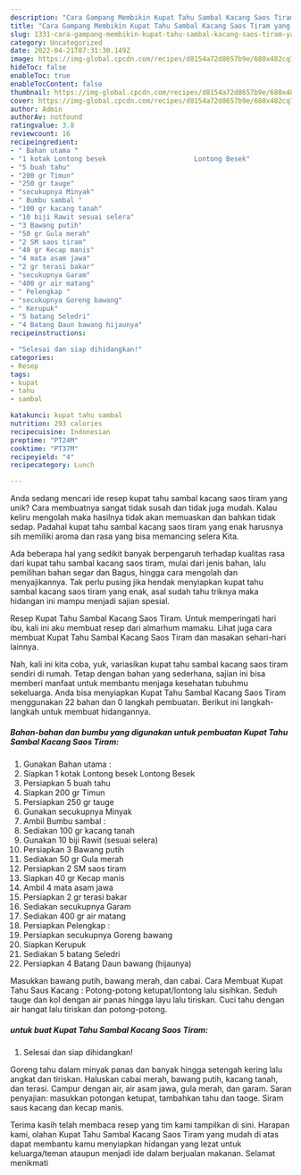 ```yaml
---
description: "Cara Gampang Membikin Kupat Tahu Sambal Kacang Saos Tiram yang Lezat"
title: "Cara Gampang Membikin Kupat Tahu Sambal Kacang Saos Tiram yang Lezat"
slug: 1331-cara-gampang-membikin-kupat-tahu-sambal-kacang-saos-tiram-yang-lezat
category: Uncategorized
date: 2022-04-21T07:31:30.149Z
image: https://img-global.cpcdn.com/recipes/d8154a72d8657b9e/680x482cq70/kupat-tahu-sambal-kacang-saos-tiram-foto-resep-utama.jpg
hideToc: false
enableToc: true
enableTocContent: false
thumbnail: https://img-global.cpcdn.com/recipes/d8154a72d8657b9e/680x482cq70/kupat-tahu-sambal-kacang-saos-tiram-foto-resep-utama.jpg
cover: https://img-global.cpcdn.com/recipes/d8154a72d8657b9e/680x482cq70/kupat-tahu-sambal-kacang-saos-tiram-foto-resep-utama.jpg
author: Admin
authorAv: notfound
ratingvalue: 3.8
reviewcount: 16
recipeingredient:
- " Bahan utama "
- "1 kotak Lontong besek                      Lontong Besek"
- "5 buah tahu"
- "200 gr Timun"
- "250 gr tauge"
- "secukupnya Minyak"
- " Bumbu sambal "
- "100 gr kacang tanah"
- "10 biji Rawit sesuai selera"
- "3 Bawang putih"
- "50 gr Gula merah"
- "2 SM saos tiram"
- "40 gr Kecap manis"
- "4 mata asam jawa"
- "2 gr terasi bakar"
- "secukupnya Garam"
- "400 gr air matang"
- " Pelengkap "
- "secukupnya Goreng bawang"
- " Kerupuk"
- "5 batang Seledri"
- "4 Batang Daun bawang hijaunya"
recipeinstructions:

- "Selesai dan siap dihidangkan!"
categories:
- Resep
tags:
- kupat
- tahu
- sambal

katakunci: kupat tahu sambal 
nutrition: 293 calories
recipecuisine: Indonesian
preptime: "PT24M"
cooktime: "PT37M"
recipeyield: "4"
recipecategory: Lunch

---
```





Anda sedang mencari ide resep kupat tahu sambal kacang saos tiram yang unik? Cara membuatnya sangat tidak susah dan tidak juga mudah. Kalau keliru mengolah maka hasilnya tidak akan memuaskan dan bahkan tidak sedap. Padahal kupat tahu sambal kacang saos tiram yang enak harusnya sih memiliki aroma dan rasa yang bisa memancing selera Kita.





Ada beberapa hal yang sedikit banyak berpengaruh terhadap kualitas rasa dari kupat tahu sambal kacang saos tiram, mulai dari jenis bahan, lalu pemilihan bahan segar dan Bagus, hingga cara mengolah dan menyajikannya. Tak perlu pusing jika hendak menyiapkan kupat tahu sambal kacang saos tiram yang enak,      asal sudah tahu triknya maka hidangan ini mampu menjadi sajian spesial.














Resep Kupat Tahu Sambal Kacang Saos Tiram. Untuk memperingati hari ibu, kali ini aku membuat resep dari almarhum mamaku. Lihat juga cara membuat Kupat Tahu Sambal Kacang Saos Tiram dan masakan sehari-hari lainnya.






Nah, kali ini kita coba, yuk, variasikan kupat tahu sambal kacang saos tiram sendiri di rumah. Tetap dengan bahan yang sederhana, sajian ini bisa memberi manfaat untuk membantu menjaga kesehatan tubuhmu sekeluarga. Anda bisa menyiapkan Kupat Tahu Sambal Kacang Saos Tiram menggunakan 22 bahan dan 0 langkah pembuatan. Berikut ini langkah-langkah untuk membuat hidangannya.

<!--inarticleads1-->

##### Bahan-bahan dan bumbu yang digunakan untuk pembuatan Kupat Tahu Sambal Kacang Saos Tiram:

1. Gunakan  Bahan utama :
1. Siapkan 1 kotak Lontong besek                      Lontong Besek
1. Persiapkan 5 buah tahu
1. Siapkan 200 gr Timun
1. Persiapkan 250 gr tauge
1. Gunakan secukupnya Minyak
1. Ambil  Bumbu sambal :
1. Sediakan 100 gr kacang tanah
1. Gunakan 10 biji Rawit (sesuai selera)
1. Persiapkan 3 Bawang putih
1. Sediakan 50 gr Gula merah
1. Persiapkan 2 SM saos tiram
1. Siapkan 40 gr Kecap manis
1. Ambil 4 mata asam jawa
1. Persiapkan 2 gr terasi bakar
1. Sediakan secukupnya Garam
1. Sediakan 400 gr air matang
1. Persiapkan  Pelengkap :
1. Persiapkan secukupnya Goreng bawang
1. Siapkan  Kerupuk
1. Sediakan 5 batang Seledri
1. Persiapkan 4 Batang Daun bawang (hijaunya)


Masukkan bawang putih, bawang merah, dan cabai. Cara Membuat Kupat Tahu Saus Kacang : Potong-potong ketupat/lontong lalu sisihkan. Seduh tauge dan kol dengan air panas hingga layu lalu tiriskan. Cuci tahu dengan air hangat lalu tiriskan dan potong-potong. 

<!--inarticleads2-->

#####  untuk buat Kupat Tahu Sambal Kacang Saos Tiram:


1. Selesai dan siap dihidangkan!

Goreng tahu dalam minyak panas dan banyak hingga setengah kering lalu angkat dan tiriskan. Haluskan cabai merah, bawang putih, kacang tanah, dan terasi. Campur dengan air, air asam jawa, gula merah, dan garam. Saran penyajian: masukkan potongan ketupat, tambahkan tahu dan taoge. Siram saus kacang dan kecap manis. 

Terima kasih telah membaca resep yang tim kami tampilkan di sini. Harapan kami, olahan Kupat Tahu Sambal Kacang Saos Tiram yang mudah di atas dapat membantu kamu menyiapkan hidangan yang lezat untuk keluarga/teman ataupun menjadi ide dalam berjualan makanan. Selamat menikmati
